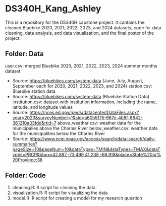 # DS340H_Kang_Ashley
This is a repository for the DS340H capstone project. 
It contains the cleaned Bluebike 2020, 2021, 2022, 2023, and 2024 datasets, code for data cleaning, data analysis, and data visualization, and the final poster of the project. 

## Folder: Data
user.csv: merged Bluebike 2020, 2021, 2022, 2023, 2024 summer months dataset
- Source: https://bluebikes.com/system-data (June, July, August, September each for 2020, 2021, 2022, 2023, and 2024)
station.csv: Bluebike station data
- Source: https://bluebikes.com/system-data (Bluebike Station Data)
institution.csv: dataset with institution information, including the name, latitude, and longitude values
- Source: https://nces.ed.gov/ipeds/datacenter/DataFiles.aspx?year=2023&surveyNumber=1&sid=a60b5f75-667e-4b8f-8642-361210a33fdd&rtid=7
above_weather.csv: weather data for the municipalies above the Charles River
below_weather.csv: weather data for the municipalities below the Charles River
- Source: https://www.ncei.noaa.gov/access/search/data-search/daily-summaries?pageSize=10&pageNum=10&dataTypes=TMIN&dataTypes=TMAX&dataTypes=PRCP&bbox=42.887,-73.499,41.238,-69.918&place=State%20or%20Province:38

## Folder: Code
1. cleaning.R: R script for cleaning the data
2. visualization.R: R script for visualizing the data
3. model.R: R script for creating a model for my research question


  
